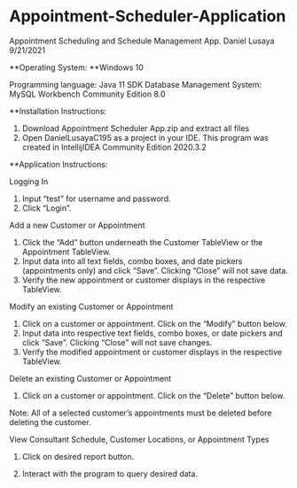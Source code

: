 # Appointment-Scheduler-Application
Appointment Scheduling and Schedule Management App. Daniel Lusaya 9/21/2021

**Operating System:
**Windows 10

Programming language:
Java 11 SDK
Database Management System:
MySQL Workbench Community Edition 8.0


**Installation Instructions: 
1. Download Appointment Scheduler App.zip and extract all files
2. Open DanielLusayaC195 as a project in your IDE. This program was created in IntellijIDEA Community Edition 2020.3.2



**Application Instructions:

Logging In
1.	Input “test” for username and password.
2.	Click “Login”. 

Add a new Customer or Appointment
1.	Click the “Add” button underneath the Customer TableView or the Appointment TableView.
2.	Input data into all text fields, combo boxes, and date pickers (appointments only) and click “Save”. Clicking “Close” will not save data.
3.	Verify the new appointment or customer displays in the respective TableView.
 
Modify an existing Customer or Appointment
1.	Click on a customer or appointment. Click on the “Modify” button below.
2.	Input data into respective text fields, combo boxes, or date pickers and click “Save”. Clicking “Close” will not save changes.
3.	Verify the modified appointment or customer displays in the respective TableView.
 
Delete an existing Customer or Appointment
1.	Click on a customer or appointment. Click on the “Delete” button below.
 
 
Note: All of a selected customer’s appointments must be deleted before deleting the customer.

View Consultant Schedule, Customer Locations, or Appointment Types
1.	Click on desired report button.
 
2.	Interact with the program to query desired data.
